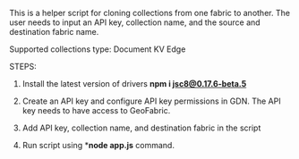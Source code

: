 This is a helper script for cloning collections from one fabric to another. The user needs to input an API key, collection name, and the source and destination fabric name.

Supported collections type:
Document
KV
Edge 

STEPS:
1. Install the latest version of drivers **npm i jsc8@0.17.6-beta.5**

2. Create an API key and configure API key permissions in GDN. The API key needs to have access to GeoFabric.

3. Add API key, collection name, and destination fabric in the script

4. Run script using ***node app.js** command.
